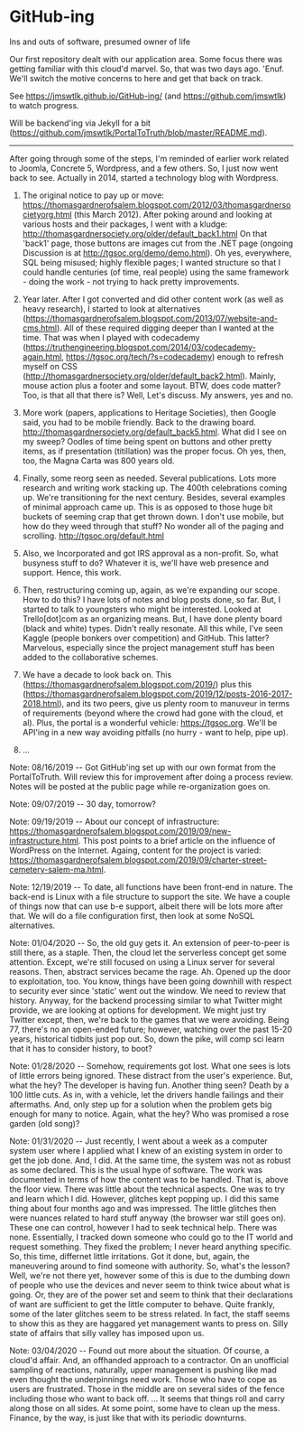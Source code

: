 # GitHub-ing
Ins and outs of software, presumed owner of life 

Our first repository dealt with our application area. Some focus there was getting familiar with this cloud'd marvel. So, that was two days ago. 'Enuf. We'll switch the motive concerns to here and get that back on track. 

See https://jmswtlk.github.io/GitHub-ing/ (and https://github.com/jmswtlk) to watch progress.

Will be backend'ing via Jekyll for a bit (https://github.com/jmswtlk/PortalToTruth/blob/master/README.md). 

---

After going through some of the steps, I'm reminded of earlier work related to Joomla, Concrete 5, Wordpress, and a few others. So, I just now went back to see. Actually in 2014, started a technology blog with Wordpress. 

1) The original notice to pay up or move: https://thomasgardnerofsalem.blogspot.com/2012/03/thomasgardnersocietyorg.html (this March 2012). After poking around and looking at various hosts and their packages, I went with a kludge: http://thomasgardnersociety.org/older/default_back1.html On that 'back1' page, those buttons are images cut from the .NET page (ongoing Discussion is at http://tgsoc.org/demo/demo.html). Oh yes, everywhere, SQL being misused; highly flexible pages; I wanted structure so that I could handle centuries (of time, real people) using the same framework - doing the work - not trying to hack pretty improvements. 

2) Year later. After I got converted and did other content work (as well as heavy research), I started to look at alternatives (https://thomasgardnerofsalem.blogspot.com/2013/07/website-and-cms.html). All of these required digging deeper than I wanted at the time. That was when I played with codecademy (https://truthengineering.blogspot.com/2014/03/codecademy-again.html, https://tgsoc.org/tech/?s=codecademy) enough to refresh myself on CSS (http://thomasgardnersociety.org/older/default_back2.html). Mainly, mouse action plus a footer and some layout. BTW, does code matter? Too, is that all that there is? Well, Let's discuss. My answers, yes and no.  

3) More work (papers, applications to Heritage Societies), then Google said, you had to be mobile friendly. Back to the drawing board. http://thomasgardnersociety.org/default_back5.html. What did I see on my sweep? Oodles of time being spent on buttons and other pretty items, as if presentation (titillation) was the proper focus. Oh yes, then, too, the Magna Carta was 800 years old.  

4) Finally, some reorg seen as needed. Several publications. Lots more research and writing work stacking up. The 400th celebrations coming up. We're transitioning for the next century. Besides, several examples of minimal approach came up. This is as opposed to those huge bit buckets of seeming crap that get thrown down. I don't use mobile, but how do they weed through that stuff? No wonder all of the paging and scrolling. http://tgsoc.org/default.html 

5) Also, we Incorporated and got IRS approval as a non-profit. So, what busyness stuff to do? Whatever it is, we'll have web presence and support. Hence, this work.  

6) Then, restructuring coming up, again, as we're expanding our scope. How to do this? I have lots of notes and blog posts done, so far. But, I started to talk to youngsters who might be interested. Looked at Trello[dot]com as an organizing means. But, I have done plenty board (black and white) types. Didn't really resonate. All this while, I've seen Kaggle (people bonkers over competition) and GitHub. This latter? Marvelous, especially since the project management stuff has been added to the collaborative schemes. 

7) We have a decade to look back on. This (https://thomasgardnerofsalem.blogspot.com/2019/) plus this (https://thomasgardnerofsalem.blogspot.com/2019/12/posts-2016-2017-2018.html), and its two peers, give us plenty room to manuveur in terms of requirements (beyond where the crowd had gone with the cloud, et al). Plus, the portal is a wonderful vehicle: https://tgsoc.org. We'll be API'ing in a new way avoiding pitfalls (no hurry - want to help, pipe up).  

8) ... 

Note: 08/16/2019 -- Got GitHub'ing set up with our own format from the PortalToTruth. Will review this for improvement after doing a process review. Notes will be posted at the public page while re-organization goes on. 

Note: 09/07/2019 -- 30 day, tomorrow? 

Note: 09/19/2019 -- About our concept of infrastructure: https://thomasgardnerofsalem.blogspot.com/2019/09/new-infrastructure.html. This post points to a brief article on the influence of WordPress on the Internet. Againg, content for the project is varied: https://thomasgardnerofsalem.blogspot.com/2019/09/charter-street-cemetery-salem-ma.html.  

Note: 12/19/2019 -- To date, all functions have been front-end in nature. The back-end is Linux with a file structure to support the site. We have a couple of things now that can use b-e support, albeit there will be lots more after that. We will do a file configuration first, then look at some NoSQL alternatives. 

Note: 01/04/2020 -- So, the old guy gets it. An extension of peer-to-peer is still there, as a staple. Then, the cloud let the serverless concept get some attention. Except, we're still focused on using a Linux server for several reasons. Then, abstract services became the rage. Ah. Opened up the door to exploitation, too. You know, things have been going downhill with respect to security ever since 'static' went out the window. We need to review that history. Anyway, for the backend processing similar to what Twitter might provide, we are looking at options for development. We might just try Twitter except, then, we're back to the games that we were avoiding. Being 77, there's no an open-ended future; however, watching over the past 15-20 years, historical tidbits just pop out. So, down the pike, will comp sci learn that it has to consider history, to boot?  

Note: 01/28/2020 -- Somehow, requirements got lost. What one sees is lots of little errors being ignored. These distract from the user's experience. But, what the hey? The developer is having fun. Another thing seen? Death by a 100 little cuts. As in, with a vehicle, let the drivers handle failings and their aftermaths. And, only step up for a solution when the problem gets big enough for many to notice. Again, what the hey? Who was promised a rose garden (old song)? 

Note: 01/31/2020 -- Just recently, I went about a week as a computer system user where I applied what I knew of an existing system in order to get the job done. And, I did. At the same time, the system was not as robust as some declared. This is the usual hype of software. The work was documented in terms of how the content was to be handled. That is, above the floor view. There was little about the technical aspects. One was to try and learn which I did. However, glitches kept popping up. I did this same thing about four months ago and was impressed. The little glitches then were nuances related to hard stuff anyway (the browser war still goes on). These one can control, however I had to seek technical help. There was none. Essentially, I tracked down someone who could go to the IT world and request something. They fixed the problem; I never heard anything specific. So, this time, differnet little irritations. Got it done, but, again, the maneuvering around to find someone with authority. So, what's the lesson? Well, we're not there yet, however some of this is due to the dumbing down of people who use the devices and never seem to think twice about what is going. Or, they are of the power set and seem to think that their declarations of want are sufficient to get the little computer to behave. Quite frankly, some of the later glitches seem to be stress related. In fact, the staff seems to show this as they are haggared yet management wants to press on. Silly state of affairs that silly valley has imposed upon us. 

Note: 03/04/2020 -- Found out more about the situation. Of course, a cloud'd affair. And, an offhanded approach to a contractor. On an unofficial sampling of reactions, naturally, upper management is pushing like mad even thought the underpinnings need work. Those who have to cope as users are frustrated. Those in the middle are on several sides of the fence including those who want to back off. ... It seems that things roll and carry along those on all sides. At some point, some have to clean up the mess. Finance, by the way, is just like that with its periodic downturns. 

